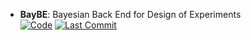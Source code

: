 



- **BayBE**: Bayesian Back End for Design of Experiments  
    [![Code](https://img.shields.io/github/stars/emdgroup/baybe?style=for-the-badge&logo=github)](https://github.com/emdgroup/baybe) 
    [![Last Commit](https://img.shields.io/github/last-commit/emdgroup/baybe?style=for-the-badge&logo=github)](https://github.com/emdgroup/baybe) 



